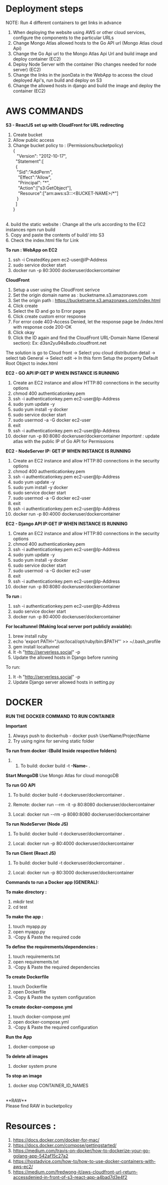 # Deployment steps
NOTE: Run 4 different containers to get links in advance
1. When deploying the website using AWS or other cloud services, configure the components to the
particular URLs
2. Change Mongo Atlas allowed hosts to the Go API url (Mongo Atlas cloud Api)
3. Change the Go Api url to the Mongo Atlas Api Url and build image and deploy container (EC2)
4. Deploy Node Server with the container (No changes needed for node server) (EC2)
5. Change the links in the jsonData in the WebApp to access the cloud deployed Api's, run build and deploy on S3
6. Change the allowed hosts in django and build the image and deploy the container (EC2)

# AWS COMMANDS
**S3 - ReactJS set up with CloudFront for URL redirecting**
1. Create bucket
2. Allow public access
3. Change bucket policy to : (Permissions/bucketpolicy)<br />
{<br />
&nbsp;&nbsp;  "Version": "2012-10-17",<br />
&nbsp;&nbsp;"Statement":[<br />
&nbsp;&nbsp;{<br />
&nbsp;&nbsp;&nbsp;"Sid":"AddPerm",<br />
&nbsp;&nbsp;&nbsp;      "Effect":"Allow",<br />
&nbsp;&nbsp;&nbsp;      "Principal": "\*",<br />
&nbsp;&nbsp;&nbsp;      "Action":["s3:GetObject"],<br />
&nbsp;&nbsp;&nbsp;      "Resource":["arn:aws:s3:::\<BUCKET-NAME\>/\*"]<br />
&nbsp;&nbsp;    }<br />
&nbsp;  ]<br />
}<br />
<br />
4. build the static website : Change all the urls according to the EC2 instances
npm run build
<br />
5. Copy and paste the contents of build/ into S3
<br />
6. Check the index.html file for Link

**To run : WebApp on EC2**
1. ssh -i CreatedKey.pem ec2-user@IP-Address
2. sudo service docker start
3. docker run -p 80:3000 dockeruser/dockercontainer

**CloudFront**
1. Setup a user using the CloudFront serivce
2. Set the origin domain name as : bucketname.s3.amazonaws.com
3. Set the origin path : https://bucketname.s3.amazonaws.com/index.html
4. Click create
5. Select the ID and go to Error pages
6. Click create custom error response
7. For error code 403-Access Denied, let the response page be /index.html with response code 200-OK
8. Click okay
9. Click the ID again and find the CloudFront URL-Domain Name (General section):
Ex: d3sn2yu94s8xdo.cloudfront.net

The solution is go to Cloud front -> Select you cloud distribution detail -> select tab General -> Select edit -> In this form Setup the property Default Root Object to index.html

**EC2 - GO API IP:GET IP WHEN INSTANCE IS RUNNING**
1. Create an EC2 instance and allow HTTP:80 connections in the security options
2. chmod 400 authenticationkey.pem
3. ssh -i authenticationkey.pem ec2-user@Ip-Address
4. sudo yum update -y
5. sudo yum install -y docker
6. sudo service docker start
7. sudo usermod -a -G docker ec2-user
8. exit
9. ssh -i authenticationkey.pem ec2-user@Ip-Address
10. docker run -p 80:8080 dockeruser/dockercontainer
*Important :*
update atlas with the public IP of Go API for Permissions

**EC2 - NodeServer IP: GET IP WHEN INSTANCE IS RUNNING**
1. Create an EC2 instance and allow HTTP:80 connections in the security options
2. chmod 400 authenticationkey.pem
3. ssh -i authenticationkey.pem ec2-user@Ip-Address
4. sudo yum update -y
5. sudo yum install -y docker
6. sudo service docker start
7. sudo usermod -a -G docker ec2-user
8. exit
9. ssh -i authenticationkey.pem ec2-user@Ip-Address
10. docker run -p 80:4000 dockeruser/dockercontainer

**EC2 - Django API IP:GET IP WHEN INSTANCE IS RUNNING**

1. Create an EC2 instance and allow HTTP:80 connections in the security options
2. chmod 400 authenticationkey.pem
3. ssh -i authenticationkey.pem ec2-user@Ip-Address
4. sudo yum update -y
5. sudo yum install -y docker
6. sudo service docker start
7. sudo usermod -a -G docker ec2-user
8. exit
9. ssh -i authenticationkey.pem ec2-user@Ip-Address
10. docker run -p 80:8080 dockeruser/dockercontainer

**To run :**
1. ssh -i authenticationkey.pem ec2-user@Ip-Address
2. sudo service docker start
3. docker run -p 80:4000 dockeruser/dockercontainer

**For localtunnel (Making local server port publicly avaiable):**
1. brew install ruby
2. echo 'export PATH="/usr/local/opt/ruby/bin:$PATH"' >> ~/.bash_profile
3. gem install localtunnel
4. lt -h "http://serverless.social" -p <port number>
5. Update the allowed hosts in Django before running

To run:
1. lt -h "http://serverless.social" -p <port number>
2. Update Django server allowed hosts in setting.py

# DOCKER
**RUN THE DOCKER COMMAND TO RUN CONTAINER**

**Important**
1. Always push to dockerhub - docker push UserName/ProjectName
1. Try using nginx for serving static folder

**To run from docker  :(Build Inside respective folders)**
1. 1. To build: docker build -t **-Name-** .

**Start MongoDB**
Use Mongo Atlas for cloud monogoDB

**To run GO API**
1. To build: docker build -t dockeruser/dockercontainer .

2. Remote: docker run --rm -it -p 80:8080 dockeruser/dockercontainer

3. Local: docker run --rm -p 8080:8080 dockeruser/dockercontainer

**To run NodeServer (Node JS)**
1. To build: docker build -t dockeruser/dockercontainer .

2. Local: docker run -p 80:4000 dockeruser/dockercontainer

**To run Client (React JS)**
1. To build: docker build -t dockeruser/dockercontainer .

2. Local: docker run -p 80:3000 dockeruser/dockercontainer

**Commands to run a Docker app (GENERAL):**

**To make directory :**
1. mkdir test
2. cd test

**To make the app :**
1. touch myapp.py
2. open myapp.py
3. -Copy & Paste the required code

**To define the requirements/dependencies :**
1. touch requirements.txt
2. open requirements.txt
3. -Copy & Paste the required dependencies

**To create Dockerfile**
1. touch Dockerfile
2. open Dockerfile
3. -Copy & Paste the system configuration

**To create docker-compose.yml**
1. touch docker-compose.yml
2. open docker-compose.yml
3. -Copy & Paste the required configuration

**Run the App**
1. docker-compose up

**To delete all images**
1. docker system prune

**To stop an image**
1. docker stop CONTAINER_ID_NAMES
<br />
**RAW**
<br />
Please find RAW in bucketpolicy

# Resources :
1. https://docs.docker.com/docker-for-mac/
2. https://docs.docker.com/compose/gettingstarted/
3. https://medium.com/travis-on-docker/how-to-dockerize-your-go-golang-app-542af15c27a2
4. https://hostadvice.com/how-to/how-to-use-docker-containers-with-aws-ec2/
5. https://medium.com/fredwong-it/aws-cloudfront-url-return-accessdenied-in-front-of-s3-react-app-a4bad7d3e4f2
